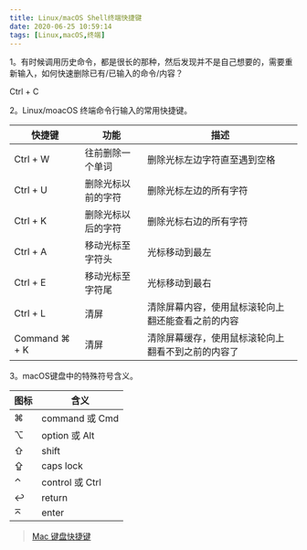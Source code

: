 ```yaml
---
title: Linux/macOS Shell终端快捷键
date: 2020-06-25 10:59:14
tags: [Linux,macOS,终端]
---
```


1。有时候调用历史命令，都是很长的那种，然后发现并不是自己想要的，需要重新输入，如何快速删除已有/已输入的命令/内容？

Ctrl + C

2。Linux/moacOS 终端命令行输入的常用快捷键。

<!--more-->

快捷键 | 功能 | 描述
----|---|---
Ctrl + W | 往前删除一个单词 | 删除光标左边字符直至遇到空格
Ctrl + U | 删除光标以前的字符 | 删除光标左边的所有字符
Ctrl + K | 删除光标以后的字符 | 删除光标右边的所有字符
Ctrl + A | 移动光标至字符头 | 光标移动到最左
Ctrl + E | 移动光标至字符尾 | 光标移动到最右
Ctrl + L | 清屏 | 清除屏幕内容，使用鼠标滚轮向上翻还能查看之前的内容
Command ⌘ + K | 清屏 | 清除屏幕缓存，使用鼠标滚轮向上翻看不到之前的内容了

3。macOS键盘中的特殊符号含义。

图标 | 含义
---|---
⌘ | command 或 Cmd
⌥ | option 或 Alt
⇧ | shift
⇪ | caps lock
⌃ | control 或 Ctrl
↩ | return
⌅ | enter

> [Mac 键盘快捷键](https://support.apple.com/zh-cn/HT201236)
